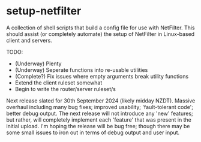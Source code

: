 # setup-netfilter
A collection of shell scripts that build a config file for use with NetFilter.
This should assist (or completely automate) the setup of NetFilter in Linux-based client and servers.

TODO:
- (Underway) Plenty
- (Underway) Seperate functions into re-usable utilities
- (Complete?) Fix issues where empty arguments break utility functions
- Extend the client ruleset somewhat
- Begin to write the router/server ruleset/s

Next release slated for 30th September 2024 (likely midday NZDT).
Massive overhaul including many bug fixes; improved usability; 'fault-tolerant code'; better debug output.
The next release will not introduce any 'new' features; but rather, will completely implement each 'feature' that was present
in the initial upload. I'm hoping the release will be bug free; though there may be some small issues to iron out in terms of debug output and user input.
